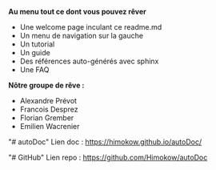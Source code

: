 **Au menu tout ce dont vous pouvez rêver**

* Une welcome page inculant ce readme.md
* Un menu de navigation sur la gauche
* Un tutorial
* Un guide
* Des références auto-générés avec sphinx
* Une FAQ

**Nôtre groupe de rêve :**

* Alexandre Prévot
* Francois Desprez
* Florian Grember
* Emilien Wacrenier

"# autoDoc" 
Lien doc : https://himokow.github.io/autoDoc/

"# GitHub" 
Lien repo : https://github.com/Himokow/autoDoc

